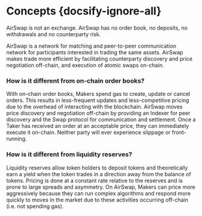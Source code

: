 # Concepts {docsify-ignore-all}

AirSwap is not an exchange. AirSwap has no order book, no deposits, no withdrawals and no counterparty risk.

AirSwap is a network for matching and peer-to-peer communication network for participants interested in trading the same assets. AirSwap makes trade more efficient by facilitating counterparty discovery and price negotiation off-chain, and execution of atomic swaps on-chain.

### How is it different from on-chain order books?

With on-chain order books, Makers spend gas to create, update or cancel orders. This results in less-frequent updates and less-competitive pricing due to the overhead of interacting with the blockchain. AirSwap moves price discovery and negotiation off-chain by providing an Indexer for peer discovery and the Swap protocol for communication and settlement. Once a Taker has received an order at an acceptable price, they can immediately execute it on-chain. Neither party will ever experience slippage or front-running.

### How is it different from liquidity reserves?

Liquidity reserves allow token holders to deposit tokens and theoretically earn a yield when the token trades in a direction away from the balance of tokens. Pricing is done at a constant rate relative to the reserves and is prone to large spreads and asymmetry. On AirSwap, Makers can price more aggressively because they can run complex algorithms and respond more quickly to moves in the market due to these activities occurring off-chain (i.e. not spending gas).

